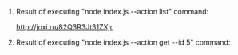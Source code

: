 1. Result of executing "node index.js --action list" command:

   http://joxi.ru/82Q3R3Jt31ZXjr

2. Result of executing "node index.js --action get --id 5" command:
